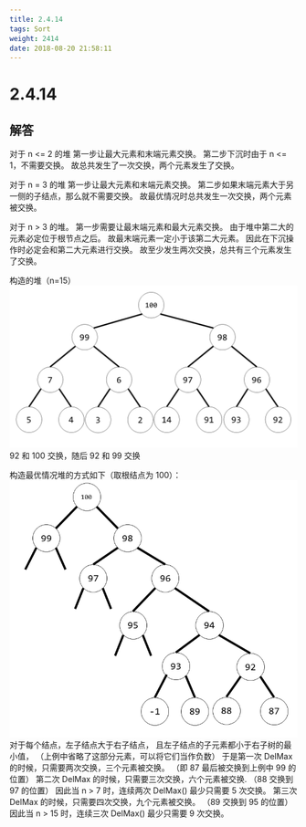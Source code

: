 ```yaml
---
title: 2.4.14
tags: Sort
weight: 2414
date: 2018-08-20 21:58:11
---
```


# 2.4.14


## 解答

对于 n <= 2 的堆
第一步让最大元素和末端元素交换。
第二步下沉时由于 n <= 1，不需要交换。
故总共发生了一次交换，两个元素发生了交换。

对于 n = 3 的堆
第一步让最大元素和末端元素交换。
第二步如果末端元素大于另一侧的子结点，那么就不需要交换。
故最优情况时总共发生一次交换，两个元素被交换。

对于 n > 3 的堆。
第一步需要让最末端元素和最大元素交换。
由于堆中第二大的元素必定位于根节点之后。
故最末端元素一定小于该第二大元素。
因此在下沉操作时必定会和第二大元素进行交换。
故至少发生两次交换，总共有三个元素发生了交换。

构造的堆（n=15）
![](/resources/2-4-14/1.png)
92 和 100 交换，随后 92 和 99 交换

构造最优情况堆的方式如下（取根结点为 100）：
![](/resources/2-4-14/2.png)
对于每个结点，左子结点大于右子结点，
且左子结点的子元素都小于右子树的最小值，
（上例中省略了这部分元素，可以将它们当作负数）
于是第一次 DelMax 的时候，只需要两次交换，三个元素被交换。
（即 87 最后被交换到上例中 99 的位置）
第二次 DelMax 的时候，只需要三次交换，六个元素被交换.
（88 交换到 97 的位置）
因此当 n > 7 时，连续两次 DelMax() 最少只需要 5 次交换。
第三次 DelMax 的时候，只需要四次交换，九个元素被交换。
（89 交换到 95 的位置）
因此当 n > 15 时，连续三次 DelMax() 最少只需要 9 次交换。
